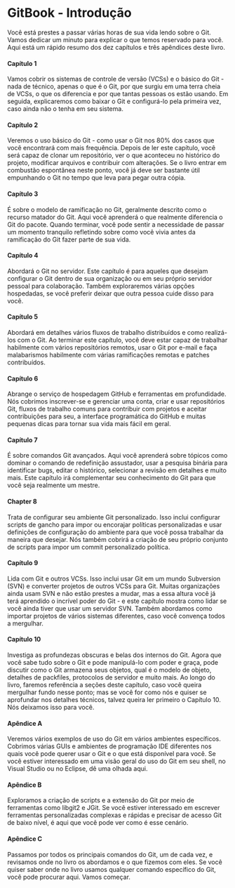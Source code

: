 # GitBook - Introdução

Você está prestes a passar várias horas de sua vida lendo sobre o Git. Vamos dedicar um minuto para explicar o que temos reservado para você. Aqui está um rápido resumo dos dez capítulos e três apêndices deste livro.

#### Capítulo 1
Vamos cobrir os sistemas de controle de versão (VCSs) e o básico do Git - nada de técnico, apenas o que é o Git, por que surgiu em uma terra cheia de
VCSs, o que os diferencia e por que tantas pessoas os estão usando. Em seguida, explicaremos como baixar o Git e configurá-lo pela primeira vez, caso ainda não o tenha em seu sistema.


#### Capítulo 2 
Veremos o uso básico do Git - como usar o Git nos 80% dos casos que você encontrará com mais frequência. Depois de ler este capítulo, você será capaz de clonar um repositório, ver o que aconteceu no histórico do projeto, modificar arquivos e contribuir com alterações. Se o livro entrar em combustão espontânea neste ponto, você já deve ser bastante útil empunhando o Git no tempo que leva para pegar outra cópia.

#### Capítulo 3 
É sobre o modelo de ramificação no Git, geralmente descrito como o recurso matador do Git. Aqui você aprenderá o que realmente diferencia o Git do pacote. Quando terminar, você pode sentir a necessidade de passar um momento tranquilo refletindo sobre como você vivia antes da ramificação do Git fazer parte de sua vida.

#### Capítulo 4 
Abordará o Git no servidor. Este capítulo é para aqueles que desejam configurar o Git dentro de sua organização ou em seu próprio servidor pessoal para colaboração. Também exploraremos várias opções hospedadas, se você preferir deixar que outra pessoa cuide disso para você.

#### Capítulo 5 
Abordará em detalhes vários fluxos de trabalho distribuídos e como
realizá-los com o Git. Ao terminar este capítulo, você deve estar
capaz de trabalhar habilmente com vários repositórios remotos, usar o Git por e-mail e
faça malabarismos habilmente com várias ramificações remotas e patches contribuídos.

#### Capítulo 6 
Abrange o serviço de hospedagem GitHub e ferramentas em profundidade. Nós cobrimos
inscrever-se e gerenciar uma conta, criar e usar repositórios Git,
fluxos de trabalho comuns para contribuir com projetos e aceitar contribuições para
seu, a interface programática do GitHub e muitas pequenas dicas para tornar sua vida
mais fácil em geral.

#### Capítulo 7
É sobre comandos Git avançados. Aqui você aprenderá sobre tópicos como dominar o comando de redefinição assustador, usar a pesquisa binária para identificar bugs, editar o histórico, selecionar a revisão em detalhes e muito mais. Este capítulo irá complementar seu conhecimento do Git para que você seja realmente um mestre.

#### Chapter 8 
Trata de configurar seu ambiente Git personalizado. Isso inclui
configurar scripts de gancho para impor ou encorajar políticas personalizadas e usar
definições de configuração do ambiente para que você possa trabalhar da maneira que desejar. Nós
também cobrirá a criação de seu próprio conjunto de scripts para impor um commit personalizado
política.

#### Capítulo 9 
Lida com Git e outros VCSs. Isso inclui usar Git em um mundo Subversion (SVN) e converter projetos de outros VCSs para Git. Muitas organizações ainda usam SVN e não estão prestes a mudar, mas a essa altura você já terá aprendido o incrível poder do Git - e este capítulo mostra como lidar se você ainda tiver que usar um servidor SVN. Também abordamos como importar projetos de vários sistemas diferentes, caso você convença todos a mergulhar.

#### Capítulo 10 
Investiga as profundezas obscuras e belas dos internos do Git. Agora que você sabe tudo sobre o Git e pode manipulá-lo com poder e graça, pode discutir como o Git armazena seus objetos, qual é o modelo de objeto, detalhes de packfiles, protocolos de servidor e muito mais. Ao longo do livro, faremos referência a seções deste capítulo, caso você queira mergulhar fundo nesse ponto; mas se você for como nós e quiser se aprofundar nos detalhes técnicos, talvez queira ler primeiro o Capítulo 10. Nós deixamos isso para você.

#### Apêndice A 
Veremos vários exemplos de uso do Git em vários ambientes específicos. Cobrimos várias GUIs e ambientes de programação IDE diferentes nos quais você pode querer usar o Git e o que está disponível para você. Se você estiver interessado em uma visão geral do uso do Git em seu shell, no Visual Studio ou no Eclipse, dê uma olhada aqui.

#### Apêndice B 
Exploramos a criação de scripts e a extensão do Git por meio de ferramentas como libgit2 e JGit. Se você estiver interessado em escrever ferramentas personalizadas complexas e rápidas e precisar de acesso Git de baixo nível, é aqui que você pode ver como é esse cenário.

#### Apêndice C 
Passamos por todos os principais comandos do Git, um de cada vez, e revisamos onde no livro os abordamos e o que fizemos com eles. Se você quiser saber onde no livro usamos qualquer comando específico do Git, você pode procurar aqui.
Vamos começar.
